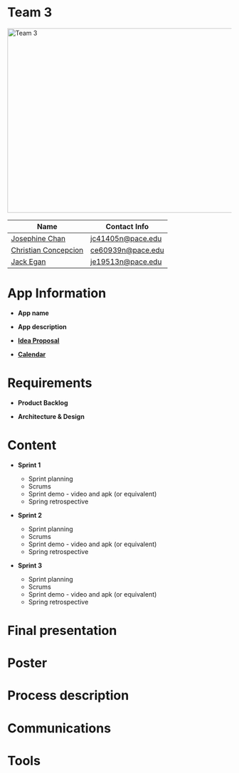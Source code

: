 # Team 3

<a href="https://github.com/paceuniversity/cs389f2022team3"><img src = "https://imgur.com/qlfVSTd.png" alt="Team 3" height = "415" width="554"></a>

| Name                                      | Contact Info      |
| ----------------------------------------- | ----------------- |
| [Josephine Chan](https://github.com/JC32101)       | jc41405n@pace.edu |
| [Christian Concepcion](https://github.com/ce60939n)     | ce60939n@pace.edu |
| [Jack Egan](https://github.com/jackegan444) | je19513n@pace.edu |

# App Information

* **App name**

* **App description**

* [**Idea Proposal**](https://docs.google.com/document/d/1K9LND5sPPHR9ES6Eiql0esIrMomXwbib/edit?usp=sharing&ouid=113850289169906394470&rtpof=true&sd=true)

* [**Calendar**](https://calendar.google.com/calendar/u/0?cid=aXZoMmU3NjhzMjRkdGlxZWYwcXZvbzhxcjBAZ3JvdXAuY2FsZW5kYXIuZ29vZ2xlLmNvbQ)

# Requirements

* **Product Backlog**

* **Architecture & Design**

# Content

* **Sprint 1**
  * Sprint planning
  * Scrums
  * Sprint demo - video and apk (or equivalent)
  * Spring retrospective

* **Sprint 2**
  * Sprint planning
  * Scrums
  * Sprint demo - video and apk (or equivalent)
  * Spring retrospective

* **Sprint 3** 
  * Sprint planning
  * Scrums
  * Sprint demo - video and apk (or equivalent)
  * Spring retrospective

# **Final presentation**

# **Poster**

# **Process description**

# **Communications**

# **Tools**
